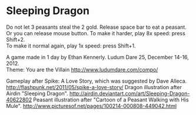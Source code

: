 Sleeping Dragon
===============

Do not let 3 peasants steal the 2 gold.
Release space bar to eat a peasant.
Or you can release mouse button.
To make it harder, play 8x speed: press Shift+2.  
To make it normal again, play 1x speed: press Shift+1.  

A game made in 1 day by Ethan Kennerly.
Ludum Dare 25, December 14-16, 2012.  
Theme:  You are the Villain
http://www.ludumdare.com/compo/

Gameplay after Spike: A Love Story, which was suggested by Dave Alleca.
http://flashpunk.net/2011/05/spike-a-love-story/
Dragon illustration after Airdin "Sleeping Dragon".
http://airdin.deviantart.com/art/Sleeping-Dragon-40622802
Peasant illustration after "Cartoon of a Peasant Walking with His Mule".
http://www.picturesof.net/pages/100214-000808-449042.html
